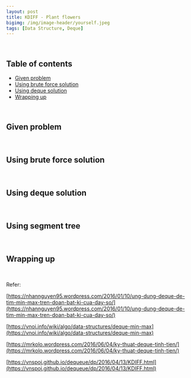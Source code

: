 ```yaml
---
layout: post
title: KDIFF - Plant flowers
bigimg: /img/image-header/yourself.jpeg
tags: [Data Structure, Deque]
---
```





<br>

## Table of contents
- [Given problem](#Given-problem)
- [Using brute force solution](#using-brute-force-solution)
- [Using deque solution](#using-deque-solution)
- [Wrapping up](#wrapping-up)


<br>

## Given problem





<br>

## Using brute force solution





<br>

## Using deque solution




<br>

## Using segment tree





<br>

## Wrapping up




<br>

Refer:

[https://nhannguyen95.wordpress.com/2016/01/10/ung-dung-deque-de-tim-min-max-tren-doan-bat-ki-cua-day-so/](https://nhannguyen95.wordpress.com/2016/01/10/ung-dung-deque-de-tim-min-max-tren-doan-bat-ki-cua-day-so/)

[https://vnoi.info/wiki/algo/data-structures/deque-min-max](https://vnoi.info/wiki/algo/data-structures/deque-min-max)

[https://mrkolo.wordpress.com/2016/06/04/ky-thuat-deque-tinh-tien/](https://mrkolo.wordpress.com/2016/06/04/ky-thuat-deque-tinh-tien/)

[https://vnspoj.github.io/dequeue/dp/2016/04/13/KDIFF.html](https://vnspoj.github.io/dequeue/dp/2016/04/13/KDIFF.html)